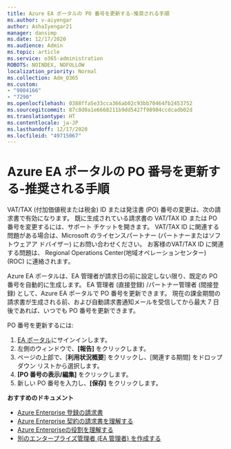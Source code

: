 ```yaml
---
title: Azure EA ポータルの PO 番号を更新する-推奨される手順
ms.author: v-aiyengar
author: AshaIyengar21
manager: dansimp
ms.date: 12/17/2020
ms.audience: Admin
ms.topic: article
ms.service: o365-administration
ROBOTS: NOINDEX, NOFOLLOW
localization_priority: Normal
ms.collection: Adm_O365
ms.custom:
- "9004166"
- "7290"
ms.openlocfilehash: 0388ffa5e33cca366ab02c93bb70464fb2453752
ms.sourcegitcommit: 87c8d0a1e6668211b9dd5427f98984ccdcadb02d
ms.translationtype: HT
ms.contentlocale: ja-JP
ms.lasthandoff: 12/17/2020
ms.locfileid: "49715067"
---
```

# <a name="update-po-number-in-azure-ea-portal---recommended-steps"></a>Azure EA ポータルの PO 番号を更新する-推奨される手順

VAT/TAX (付加価値税または税金) ID または発注書 (PO) 番号の変更は、次の請求書で有効になります。 既に生成されている請求書の VAT/TAX ID または PO 番号を変更するには、サポート チケットを開きます。 VAT/TAX ID に関連する問題がある場合は、Microsoft のライセンスパートナー (パートナーまたはソフトウェアア ドバイザー) にお問い合わせください。 お客様のVAT/TAX ID に関連する問題は、 Regional Operations Center(地域オペレーションセンター) (ROC) に連絡されます。 

Azure EA ポータルは、EA 管理者が請求日の前に設定しない限り、既定の PO 番号を自動的に生成します。 EA 管理者 (直接登録) /パートナー管理者 (間接登録) として、Azure EA ポータルで PO 番号を更新できます。 現在の課金期間の請求書が生成される前、および自動請求書通知メールを受信して​​から最大 7 日後であれば、いつでも PO 番号を更新できます。    

PO 番号を更新するには:

1. [EA ポータル](https://ea.azure.com/)にサインインします。
1. 左側のウィンドウで、**[報告]** をクリックします。
1. ページの上部で、[**利用状況概要**] をクリックし、[関連する期間] をドロップダウン リストから選択します。
1. **[PO 番号の表示/編集]** をクリックします。
1. 新しい PO 番号を入力し、**[保存]** をクリックします。

**おすすめのドキュメント** 

- [Azure Enterprise 登録の請求書](https://docs.microsoft.com/azure/billing/billing-ea-portal-enrollment-invoices) 
- [Azure Enterprise 契約の請求書を理解する](https://docs.microsoft.com/azure/billing/billing-understand-your-bill-ea)  
- [Azure Enterpriseの役割を理解する](https://docs.microsoft.com/azure/billing/billing-understand-your-bill-ea) 
- [別のエンタープライズ管理者 (EA 管理者) を作成する](https://docs.microsoft.com/azure/cost-management-billing/manage/ea-portal-administration#create-another-enterprise-administrator) 
